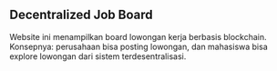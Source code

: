 ## Decentralized Job Board
Website ini menampilkan board lowongan kerja berbasis blockchain. Konsepnya: perusahaan bisa posting lowongan, dan mahasiswa bisa explore lowongan dari sistem terdesentralisasi.